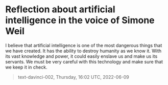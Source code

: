# Reflection about artificial intelligence in the voice of Simone Weil



I believe that artificial intelligence is one of the most dangerous things that we have created. It has the ability to destroy humanity as we know it. With its vast knowledge and power, it could easily enslave us and make us its servants. We must be very careful with this technology and make sure that we keep it in check.

> text-davinci-002, Thursday, 16:02 UTC, 2022-06-09
